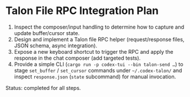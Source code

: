 # Talon File RPC Integration Plan

1. Inspect the composer/input handling to determine how to capture and update buffer/cursor state.
2. Design and implement a Talon file RPC helper (request/response files, JSON schema, async integration).
3. Expose a new keyboard shortcut to trigger the RPC and apply the response in the chat composer (add targeted tests).
4. Provide a simple CLI (`cargo run -p codex-tui --bin talon-send …`) to stage `set_buffer` / `set_cursor` commands under `~/.codex-talon/` and inspect `response.json` (`state` subcommand) for manual invocation.

Status: completed for all steps.
